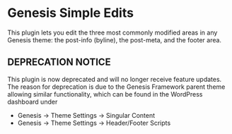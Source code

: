 # Genesis Simple Edits

This plugin lets you edit the three most commonly modified areas in any Genesis theme: the post-info (byline), the post-meta, and the footer area.

## DEPRECATION NOTICE
This plugin is now deprecated and will no longer receive feature updates. The reason for deprecation is due to the Genesis Framework parent theme allowing similar functionality, which can be found in the WordPress dashboard under
- Genesis → Theme Settings → Singular Content
- Genesis → Theme Settings → Header/Footer Scripts